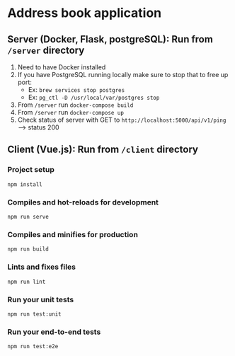 # Address book application

## Server (Docker, Flask, postgreSQL): Run from `/server` directory

1. Need to have Docker installed
2. If you have PostgreSQL running locally make sure to stop that to free up port:
    * Ex: `brew services stop postgres`
    * Ex: `pg_ctl -D /usr/local/var/postgres stop`
3. From `/server` run `docker-compose build`
4. From `/server` run `docker-compose up`
5. Check status of server with GET to `http://localhost:5000/api/v1/ping` --> status 200

## Client (Vue.js): Run from `/client` directory

### Project setup
```
npm install
```

### Compiles and hot-reloads for development
```
npm run serve
```

### Compiles and minifies for production
```
npm run build
```

### Lints and fixes files
```
npm run lint
```

### Run your unit tests
```
npm run test:unit
```

### Run your end-to-end tests
```
npm run test:e2e
```


